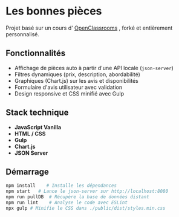 # Les bonnes pièces

Projet basé sur un cours d' [OpenClassrooms](https://openclassrooms.com/fr/courses/7697016-creez-des-pages-web-dynamiques-avec-javascript) , forké et entièrement personnalisé.

## Fonctionnalités

- Affichage de pièces auto à partir d'une API locale (`json-server`)
- Filtres dynamiques (prix, description, abordabilité)
- Graphiques (Chart.js) sur les avis et disponibilités
- Formulaire d'avis utilisateur avec validation
- Design responsive et CSS minifié avec Gulp

## Stack technique

- **JavaScript Vanilla** 
- **HTML / CSS**
- **Gulp**
- **Chart.js**
- **JSON Server** 
  
## Démarrage

```bash
npm install    # Installe les dépendances
npm start   # Lance le json-server sur http://localhost:8080
npm run pullDB  # Récupère la base de données distant
npm run lint    # Analyse le code avec ESLint
npx gulp # Minifie le CSS dans ./public/dist/styles.min.css
```

